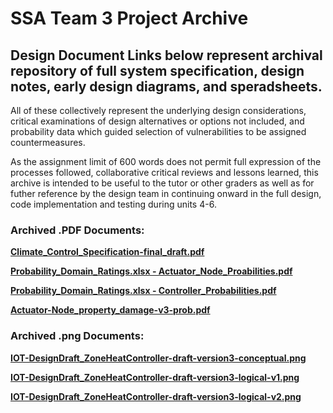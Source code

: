 # SSA Team 3 Project Archive

## Design Document Links below represent archival repository of full system specification, design notes, early design diagrams, and speradsheets. 
All of these collectively represent the underlying design considerations, critical examinations of design alternatives or options not included,
and probability data which guided selection of vulnerabilities to be assigned countermeasures.

As the assignment limit of 600 words does not permit full expression of the processes followed, collaborative critical reviews and lessons learned,
this archive is intended to be useful to the tutor or other graders as well as for futher reference by the design team in continuing onward in the 
full design, code implementation and testing during units 4-6.

### Archived .PDF Documents:

[**Climate_Control_Specification-final_draft.pdf**](https://github.com/t3ssa1121/climatecontrol/blob/gh-pages/Climate_Control_Specification-final_draft.pdf)

[**Probability_Domain_Ratings.xlsx - Actuator_Node_Proabilities.pdf**](https://github.com/t3ssa1121/climatecontrol/blob/gh-pages/Probability_Domain_Ratings.xlsx%20-%20Actuator_Node_Proabilities%20(1).pdf)

[**Probability_Domain_Ratings.xlsx - Controller_Probabilities.pdf**](https://github.com/t3ssa1121/climatecontrol/blob/gh-pages/Probability_Domain_Ratings.xlsx%20-%20Controller_Probabilities.pdf)

[**Actuator-Node_property_damage-v3-prob.pdf**](https://github.com/t3ssa1121/climatecontrol/blob/gh-pages/Actuator-Node_property_damage-v3-prob.pdf)

### Archived .png Documents:

[**IOT-DesignDraft_ZoneHeatController-draft-version3-conceptual.png**](https://github.com/t3ssa1121/climatecontrol/blob/gh-pages/IOT-DesignDraft_ZoneHeatController-draft-version3-conceptual.png)

[**IOT-DesignDraft_ZoneHeatController-draft-version3-logical-v1.png**](https://github.com/t3ssa1121/climatecontrol/blob/gh-pages/IOT-DesignDraft_ZoneHeatController-draft-version3-logical-v1.png)

[**IOT-DesignDraft_ZoneHeatController-draft-version3-logical-v2.png**](https://github.com/t3ssa1121/climatecontrol/blob/gh-pages/IOT-DesignDraft_ZoneHeatController-draft-version3-logical-v2.png)


